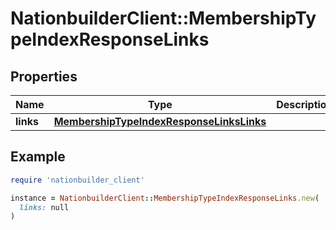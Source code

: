 # NationbuilderClient::MembershipTypeIndexResponseLinks

## Properties

| Name | Type | Description | Notes |
| ---- | ---- | ----------- | ----- |
| **links** | [**MembershipTypeIndexResponseLinksLinks**](MembershipTypeIndexResponseLinksLinks.md) |  | [optional] |

## Example

```ruby
require 'nationbuilder_client'

instance = NationbuilderClient::MembershipTypeIndexResponseLinks.new(
  links: null
)
```

